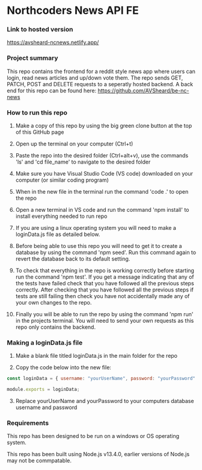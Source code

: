 # Northcoders News API FE

### Link to hosted version

https://avsheard-ncnews.netlify.app/

### Project summary

This repo contains the frontend for a reddit style news app where users can login, read news articles and up/down vote them. The repo sends GET, PATCH, POST and DELETE requests to a seperatly hosted backend. A back end for this repo can be found here: https://github.com/AVSheard/be-nc-news

### How to run this repo

1. Make a copy of this repo by using the big green clone button at the top of this GitHub page

2. Open up the terminal on your computer (Ctrl+t)

3. Paste the repo into the desired folder (Ctrl+alt+v), use the commands 'ls' and 'cd file_name' to navigate to the desired folder 

4. Make sure you have Visual Studio Code (VS code) downloaded on your computer (or similar coding program)

5. When in the new file in the terminal run the command 'code .' to open the repo

6. Open a new terminal in VS code and run the command 'npm install' to install everything needed to run repo

7. If you are using a linux operating system you will need to make a loginData.js file as detailed below. 

8. Before being able to use this repo you will need to get it to create a database by using the command 'npm seed'. Run this command again to revert the database back to its default setting. 

9. To check that everything in the repo is working correctly before starting run the command 'npm test'. If you get a message indicating that any of the tests have failed check that you have followed all the previous steps correctly. After checking that you have followed all the previous steps if tests are still failing then check you have not accidentally made any of your own changes to the repo.

10. Finally you will be able to run the repo by using the command 'npm run' in the projects terminal. You will need to send your own requests as this repo only contains the backend.

### Making a loginData.js file

1. Make a blank file titled loginData.js in the main folder for the repo

2. Copy the code below into the new file:

```javascript
const loginData = { username: "yourUserName", password: "yourPassword" };

module.exports = loginData;
```

3. Replace yourUserName and yourPassword to your computers database username and password

### Requirements

This repo has been designed to be run on a windows or OS operating system. 

This repo has been built using Node.js v13.4.0, earlier versions of Node.js may not be commpatable.
